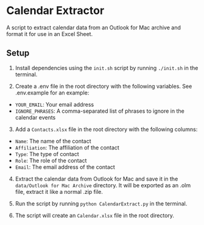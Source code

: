 # Calendar Extractor

A script to extract calendar data from an Outlook for Mac archive and format it for use in an Excel Sheet. 

## Setup

1. Install dependencies using the `init.sh` script by running `./init.sh` in the terminal. 

2. Create a .env file in the root directory with the following variables. See .env.example for an example:

- `YOUR_EMAIL`: Your email address
- `IGNORE_PHRASES`: A comma-separated list of phrases to ignore in the calendar events

3. Add a `Contacts.xlsx` file in the root directory with the following columns:

- `Name`: The name of the contact
- `Affiliation`: The affiliation of the contact
- `Type`: The type of contact
- `Role`: The role of the contact 
- `Email`: The email address of the contact

4. Extract the calendar data from Outlook for Mac and save it in the `data/Outlook for Mac Archive` directory. It will be exported as an .olm file, extract it like a normal .zip file. 

5. Run the script by running `python CalendarExtract.py` in the terminal. 

6. The script will create an `Calendar.xlsx` file in the root directory. 